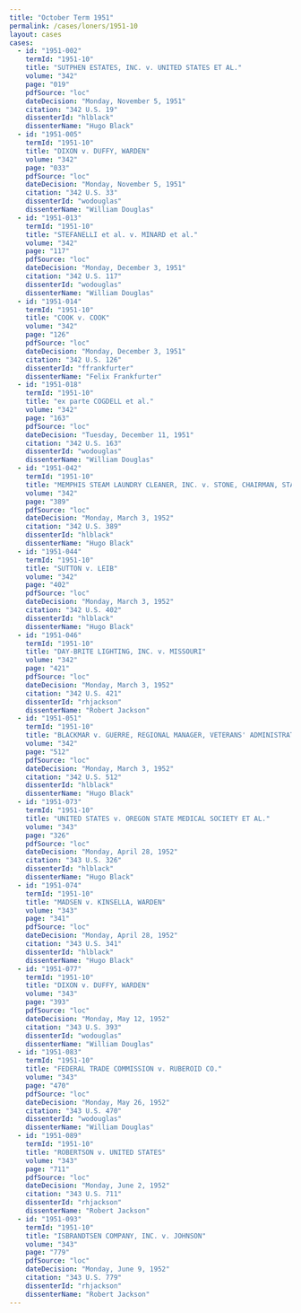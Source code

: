```yaml
---
title: "October Term 1951"
permalink: /cases/loners/1951-10
layout: cases
cases:
  - id: "1951-002"
    termId: "1951-10"
    title: "SUTPHEN ESTATES, INC. v. UNITED STATES ET AL."
    volume: "342"
    page: "019"
    pdfSource: "loc"
    dateDecision: "Monday, November 5, 1951"
    citation: "342 U.S. 19"
    dissenterId: "hlblack"
    dissenterName: "Hugo Black"
  - id: "1951-005"
    termId: "1951-10"
    title: "DIXON v. DUFFY, WARDEN"
    volume: "342"
    page: "033"
    pdfSource: "loc"
    dateDecision: "Monday, November 5, 1951"
    citation: "342 U.S. 33"
    dissenterId: "wodouglas"
    dissenterName: "William Douglas"
  - id: "1951-013"
    termId: "1951-10"
    title: "STEFANELLI et al. v. MINARD et al."
    volume: "342"
    page: "117"
    pdfSource: "loc"
    dateDecision: "Monday, December 3, 1951"
    citation: "342 U.S. 117"
    dissenterId: "wodouglas"
    dissenterName: "William Douglas"
  - id: "1951-014"
    termId: "1951-10"
    title: "COOK v. COOK"
    volume: "342"
    page: "126"
    pdfSource: "loc"
    dateDecision: "Monday, December 3, 1951"
    citation: "342 U.S. 126"
    dissenterId: "ffrankfurter"
    dissenterName: "Felix Frankfurter"
  - id: "1951-018"
    termId: "1951-10"
    title: "ex parte COGDELL et al."
    volume: "342"
    page: "163"
    pdfSource: "loc"
    dateDecision: "Tuesday, December 11, 1951"
    citation: "342 U.S. 163"
    dissenterId: "wodouglas"
    dissenterName: "William Douglas"
  - id: "1951-042"
    termId: "1951-10"
    title: "MEMPHIS STEAM LAUNDRY CLEANER, INC. v. STONE, CHAIRMAN, STATE TAX COMMISSION"
    volume: "342"
    page: "389"
    pdfSource: "loc"
    dateDecision: "Monday, March 3, 1952"
    citation: "342 U.S. 389"
    dissenterId: "hlblack"
    dissenterName: "Hugo Black"
  - id: "1951-044"
    termId: "1951-10"
    title: "SUTTON v. LEIB"
    volume: "342"
    page: "402"
    pdfSource: "loc"
    dateDecision: "Monday, March 3, 1952"
    citation: "342 U.S. 402"
    dissenterId: "hlblack"
    dissenterName: "Hugo Black"
  - id: "1951-046"
    termId: "1951-10"
    title: "DAY-BRITE LIGHTING, INC. v. MISSOURI"
    volume: "342"
    page: "421"
    pdfSource: "loc"
    dateDecision: "Monday, March 3, 1952"
    citation: "342 U.S. 421"
    dissenterId: "rhjackson"
    dissenterName: "Robert Jackson"
  - id: "1951-051"
    termId: "1951-10"
    title: "BLACKMAR v. GUERRE, REGIONAL MANAGER, VETERANS' ADMINISTRATION, ET AL."
    volume: "342"
    page: "512"
    pdfSource: "loc"
    dateDecision: "Monday, March 3, 1952"
    citation: "342 U.S. 512"
    dissenterId: "hlblack"
    dissenterName: "Hugo Black"
  - id: "1951-073"
    termId: "1951-10"
    title: "UNITED STATES v. OREGON STATE MEDICAL SOCIETY ET AL."
    volume: "343"
    page: "326"
    pdfSource: "loc"
    dateDecision: "Monday, April 28, 1952"
    citation: "343 U.S. 326"
    dissenterId: "hlblack"
    dissenterName: "Hugo Black"
  - id: "1951-074"
    termId: "1951-10"
    title: "MADSEN v. KINSELLA, WARDEN"
    volume: "343"
    page: "341"
    pdfSource: "loc"
    dateDecision: "Monday, April 28, 1952"
    citation: "343 U.S. 341"
    dissenterId: "hlblack"
    dissenterName: "Hugo Black"
  - id: "1951-077"
    termId: "1951-10"
    title: "DIXON v. DUFFY, WARDEN"
    volume: "343"
    page: "393"
    pdfSource: "loc"
    dateDecision: "Monday, May 12, 1952"
    citation: "343 U.S. 393"
    dissenterId: "wodouglas"
    dissenterName: "William Douglas"
  - id: "1951-083"
    termId: "1951-10"
    title: "FEDERAL TRADE COMMISSION v. RUBEROID CO."
    volume: "343"
    page: "470"
    pdfSource: "loc"
    dateDecision: "Monday, May 26, 1952"
    citation: "343 U.S. 470"
    dissenterId: "wodouglas"
    dissenterName: "William Douglas"
  - id: "1951-089"
    termId: "1951-10"
    title: "ROBERTSON v. UNITED STATES"
    volume: "343"
    page: "711"
    pdfSource: "loc"
    dateDecision: "Monday, June 2, 1952"
    citation: "343 U.S. 711"
    dissenterId: "rhjackson"
    dissenterName: "Robert Jackson"
  - id: "1951-093"
    termId: "1951-10"
    title: "ISBRANDTSEN COMPANY, INC. v. JOHNSON"
    volume: "343"
    page: "779"
    pdfSource: "loc"
    dateDecision: "Monday, June 9, 1952"
    citation: "343 U.S. 779"
    dissenterId: "rhjackson"
    dissenterName: "Robert Jackson"
---
```

